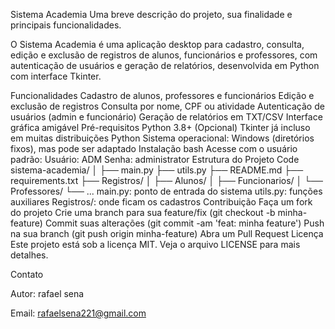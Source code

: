 Sistema Academia
Uma breve descrição do projeto, sua finalidade e principais funcionalidades.

O Sistema Academia é uma aplicação desktop para cadastro, consulta, edição e exclusão de registros de alunos, funcionários e professores, com autenticação de usuários e geração de relatórios, desenvolvida em Python com interface Tkinter.

Funcionalidades
Cadastro de alunos, professores e funcionários
Edição e exclusão de registros
Consulta por nome, CPF ou atividade
Autenticação de usuários (admin e funcionário)
Geração de relatórios em TXT/CSV
Interface gráfica amigável
Pré-requisitos
Python 3.8+
(Opcional) Tkinter já incluso em muitas distribuições Python
Sistema operacional: Windows (diretórios fixos), mas pode ser adaptado
Instalação
bash
Acesse com o usuário padrão:
Usuário: ADM
Senha: administrator
Estrutura do Projeto
Code
sistema-academia/
│
├── main.py
├── utils.py
├── README.md
├── requirements.txt
├── Registros/
│   ├── Alunos/
│   ├── Funcionarios/
│   └── Professores/
└── ...
main.py: ponto de entrada do sistema
utils.py: funções auxiliares
Registros/: onde ficam os cadastros
Contribuição
Faça um fork do projeto
Crie uma branch para sua feature/fix (git checkout -b minha-feature)
Commit suas alterações (git commit -am 'feat: minha feature')
Push na sua branch (git push origin minha-feature)
Abra um Pull Request
Licença
Este projeto está sob a licença MIT. Veja o arquivo LICENSE para mais detalhes.

Contato

Autor: rafael sena

Email: rafaelsena221@gmail.com
